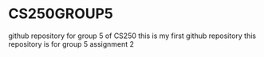 # CS250GROUP5
github repository for group 5 of CS250
this is my first github repository
this repository is for group 5 assignment 2
